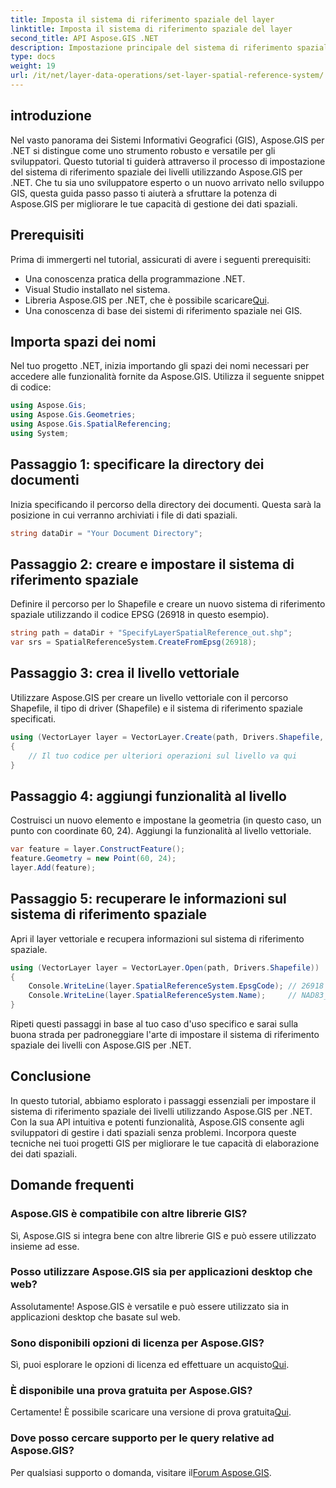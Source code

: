 ```yaml
---
title: Imposta il sistema di riferimento spaziale del layer
linktitle: Imposta il sistema di riferimento spaziale del layer
second_title: API Aspose.GIS .NET
description: Impostazione principale del sistema di riferimento spaziale dei livelli con Aspose.GIS per .NET. Migliora i tuoi progetti GIS con questo tutorial passo passo.
type: docs
weight: 19
url: /it/net/layer-data-operations/set-layer-spatial-reference-system/
---
```

## introduzione
Nel vasto panorama dei Sistemi Informativi Geografici (GIS), Aspose.GIS per .NET si distingue come uno strumento robusto e versatile per gli sviluppatori. Questo tutorial ti guiderà attraverso il processo di impostazione del sistema di riferimento spaziale dei livelli utilizzando Aspose.GIS per .NET. Che tu sia uno sviluppatore esperto o un nuovo arrivato nello sviluppo GIS, questa guida passo passo ti aiuterà a sfruttare la potenza di Aspose.GIS per migliorare le tue capacità di gestione dei dati spaziali.
## Prerequisiti
Prima di immergerti nel tutorial, assicurati di avere i seguenti prerequisiti:
- Una conoscenza pratica della programmazione .NET.
- Visual Studio installato nel sistema.
-  Libreria Aspose.GIS per .NET, che è possibile scaricare[Qui](https://releases.aspose.com/gis/net/).
- Una conoscenza di base dei sistemi di riferimento spaziale nei GIS.
## Importa spazi dei nomi
Nel tuo progetto .NET, inizia importando gli spazi dei nomi necessari per accedere alle funzionalità fornite da Aspose.GIS. Utilizza il seguente snippet di codice:
```csharp
using Aspose.Gis;
using Aspose.Gis.Geometries;
using Aspose.Gis.SpatialReferencing;
using System;
```
## Passaggio 1: specificare la directory dei documenti
Inizia specificando il percorso della directory dei documenti. Questa sarà la posizione in cui verranno archiviati i file di dati spaziali.
```csharp
string dataDir = "Your Document Directory";
```
## Passaggio 2: creare e impostare il sistema di riferimento spaziale
Definire il percorso per lo Shapefile e creare un nuovo sistema di riferimento spaziale utilizzando il codice EPSG (26918 in questo esempio).
```csharp
string path = dataDir + "SpecifyLayerSpatialReference_out.shp";
var srs = SpatialReferenceSystem.CreateFromEpsg(26918);
```
## Passaggio 3: crea il livello vettoriale
Utilizzare Aspose.GIS per creare un livello vettoriale con il percorso Shapefile, il tipo di driver (Shapefile) e il sistema di riferimento spaziale specificati.
```csharp
using (VectorLayer layer = VectorLayer.Create(path, Drivers.Shapefile, srs))
{
    // Il tuo codice per ulteriori operazioni sul livello va qui
}
```
## Passaggio 4: aggiungi funzionalità al livello
Costruisci un nuovo elemento e impostane la geometria (in questo caso, un punto con coordinate 60, 24). Aggiungi la funzionalità al livello vettoriale.
```csharp
var feature = layer.ConstructFeature();
feature.Geometry = new Point(60, 24);
layer.Add(feature);
```
## Passaggio 5: recuperare le informazioni sul sistema di riferimento spaziale
Apri il layer vettoriale e recupera informazioni sul sistema di riferimento spaziale.
```csharp
using (VectorLayer layer = VectorLayer.Open(path, Drivers.Shapefile))
{
    Console.WriteLine(layer.SpatialReferenceSystem.EpsgCode); // 26918
    Console.WriteLine(layer.SpatialReferenceSystem.Name);     // NAD83_UTM_zone_18N
}
```
Ripeti questi passaggi in base al tuo caso d'uso specifico e sarai sulla buona strada per padroneggiare l'arte di impostare il sistema di riferimento spaziale dei livelli con Aspose.GIS per .NET.
## Conclusione
In questo tutorial, abbiamo esplorato i passaggi essenziali per impostare il sistema di riferimento spaziale dei livelli utilizzando Aspose.GIS per .NET. Con la sua API intuitiva e potenti funzionalità, Aspose.GIS consente agli sviluppatori di gestire i dati spaziali senza problemi. Incorpora queste tecniche nei tuoi progetti GIS per migliorare le tue capacità di elaborazione dei dati spaziali.
## Domande frequenti
### Aspose.GIS è compatibile con altre librerie GIS?
Sì, Aspose.GIS si integra bene con altre librerie GIS e può essere utilizzato insieme ad esse.
### Posso utilizzare Aspose.GIS sia per applicazioni desktop che web?
Assolutamente! Aspose.GIS è versatile e può essere utilizzato sia in applicazioni desktop che basate sul web.
### Sono disponibili opzioni di licenza per Aspose.GIS?
 Sì, puoi esplorare le opzioni di licenza ed effettuare un acquisto[Qui](https://purchase.aspose.com/buy).
### È disponibile una prova gratuita per Aspose.GIS?
 Certamente! È possibile scaricare una versione di prova gratuita[Qui](https://releases.aspose.com/).
### Dove posso cercare supporto per le query relative ad Aspose.GIS?
 Per qualsiasi supporto o domanda, visitare il[Forum Aspose.GIS](https://forum.aspose.com/c/gis/33).